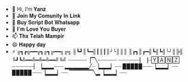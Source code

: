 - 👋 Hi, I’m 𝐘𝐚𝐧𝐳
- 👀 𝐉𝐨𝐢𝐧 𝐌𝐲 𝐂𝐨𝐦𝐮𝐧𝐢𝐭𝐲 𝐈𝐧 𝐋𝐢𝐧𝐤
- 🌱 𝐁𝐮𝐲 𝐒𝐜𝐫𝐢𝐩𝐭 𝐁𝐨𝐭 𝐖𝐡𝐚𝐭𝐬𝐚𝐩𝐩
- 💞️ 𝐈'𝐦 𝐋𝐨𝐯𝐞 𝐘𝐨𝐮 𝐁𝐮𝐲𝐞𝐫
- 📫 𝐓𝐡𝐱 𝐓𝐞𝐥𝐚𝐡 𝐌𝐚𝐦𝐩𝐢𝐫
- 😄 𝐇𝐚𝐩𝐩𝐲 𝐝𝐚𝐲
- ⚡ 
╔┓┏╦━━╦┓╔┓╔━━╗╔╗
║┗┛║┗━╣┃║┃║╯╰║║║
║┏┓║┏━╣┗╣┗╣╰╯║╠╣
╚┛┗╩━━╩━╩━╩━━╝╚╝
┈┈┈┈┈┈▕▔╲┈┈┈┈┈┈
┈┈┈┈┈┈┈▏▕┈🅈🄰🄽🅉
┈┈┈┈┈┈┈▏▕▂▂▂┈┈┈
▂▂▂▂▂▂╱┈▕▂▂▂▏┈┈
▉▉▉▉▉┈┈┈▕▂▂▂▏┈┈
▉▉▉▉▉┈┈┈▕▂▂▂▏┈┈
▔▔▔▔▔▔╲▂▕▂▂▂▏┈┈


<!---
yanz112233/yanz112233 is a ✨ special ✨ repository because its `README.md` (this file) appears on your GitHub profile.
You can click the Preview link to take a look at your changes.
--->
